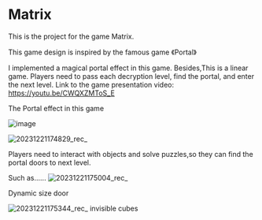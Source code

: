 # Matrix


This is the project for the game Matrix.

This game design is inspired by the famous game 《Portal》

I implemented a magical portal effect in this game. Besides,This is a linear game. Players need to pass each decryption level, find the portal, and enter the next level.
Link to the game presentation video: https://youtu.be/CWQXZMToS_E


The Portal effect in this game

![image](https://github.com/moonstoneG/Matrix/assets/76591064/c3b6ca7e-22ef-4e6c-a771-d761da35c273)

![20231221174829_rec_](https://github.com/moonstoneG/Matrix/assets/76591064/00aa66a9-5cd7-429e-af68-19d45300a49f)


Players need to interact with objects and solve puzzles,so they can find the portal doors to next level.

Such as......
![20231221175004_rec_](https://github.com/moonstoneG/Matrix/assets/76591064/83bdef3c-1b35-4998-8ee1-d0085e718c6e) 

Dynamic size door 


![20231221175344_rec_](https://github.com/moonstoneG/Matrix/assets/76591064/a5b1f2da-efa5-4f73-b541-e4524cf81d11)
invisible cubes

